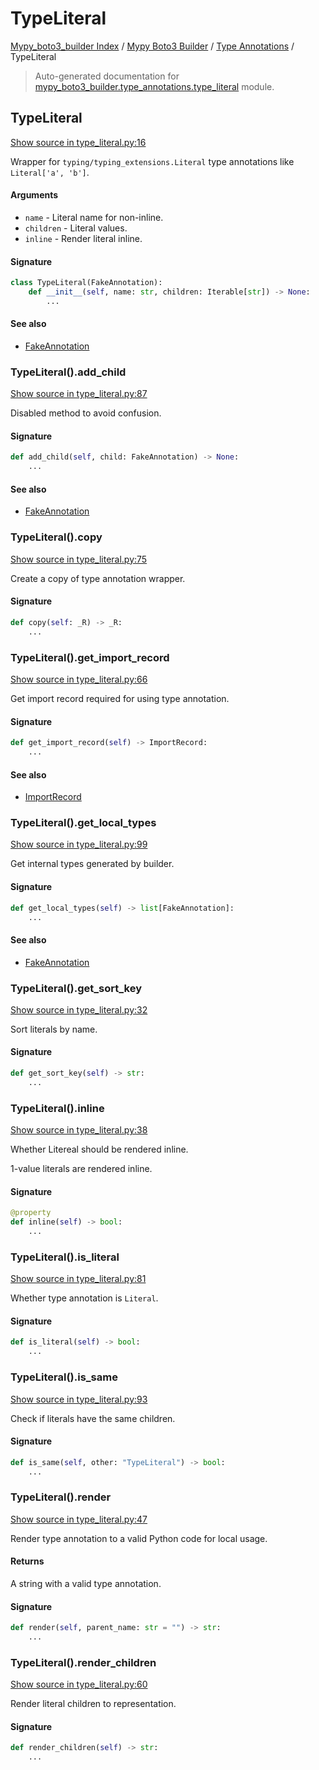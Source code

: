 # TypeLiteral

[Mypy_boto3_builder Index](../../README.md#mypy_boto3_builder-index) /
[Mypy Boto3 Builder](../index.md#mypy-boto3-builder) /
[Type Annotations](./index.md#type-annotations) /
TypeLiteral

> Auto-generated documentation for [mypy_boto3_builder.type_annotations.type_literal](https://github.com/youtype/mypy_boto3_builder/blob/main/mypy_boto3_builder/type_annotations/type_literal.py) module.

## TypeLiteral

[Show source in type_literal.py:16](https://github.com/youtype/mypy_boto3_builder/blob/main/mypy_boto3_builder/type_annotations/type_literal.py#L16)

Wrapper for `typing/typing_extensions.Literal` type annotations like `Literal['a', 'b']`.

#### Arguments

- `name` - Literal name for non-inline.
- `children` - Literal values.
- `inline` - Render literal inline.

#### Signature

```python
class TypeLiteral(FakeAnnotation):
    def __init__(self, name: str, children: Iterable[str]) -> None:
        ...
```

#### See also

- [FakeAnnotation](./fake_annotation.md#fakeannotation)

### TypeLiteral().add_child

[Show source in type_literal.py:87](https://github.com/youtype/mypy_boto3_builder/blob/main/mypy_boto3_builder/type_annotations/type_literal.py#L87)

Disabled method to avoid confusion.

#### Signature

```python
def add_child(self, child: FakeAnnotation) -> None:
    ...
```

#### See also

- [FakeAnnotation](./fake_annotation.md#fakeannotation)

### TypeLiteral().copy

[Show source in type_literal.py:75](https://github.com/youtype/mypy_boto3_builder/blob/main/mypy_boto3_builder/type_annotations/type_literal.py#L75)

Create a copy of type annotation wrapper.

#### Signature

```python
def copy(self: _R) -> _R:
    ...
```

### TypeLiteral().get_import_record

[Show source in type_literal.py:66](https://github.com/youtype/mypy_boto3_builder/blob/main/mypy_boto3_builder/type_annotations/type_literal.py#L66)

Get import record required for using type annotation.

#### Signature

```python
def get_import_record(self) -> ImportRecord:
    ...
```

#### See also

- [ImportRecord](../import_helpers/import_record.md#importrecord)

### TypeLiteral().get_local_types

[Show source in type_literal.py:99](https://github.com/youtype/mypy_boto3_builder/blob/main/mypy_boto3_builder/type_annotations/type_literal.py#L99)

Get internal types generated by builder.

#### Signature

```python
def get_local_types(self) -> list[FakeAnnotation]:
    ...
```

#### See also

- [FakeAnnotation](./fake_annotation.md#fakeannotation)

### TypeLiteral().get_sort_key

[Show source in type_literal.py:32](https://github.com/youtype/mypy_boto3_builder/blob/main/mypy_boto3_builder/type_annotations/type_literal.py#L32)

Sort literals by name.

#### Signature

```python
def get_sort_key(self) -> str:
    ...
```

### TypeLiteral().inline

[Show source in type_literal.py:38](https://github.com/youtype/mypy_boto3_builder/blob/main/mypy_boto3_builder/type_annotations/type_literal.py#L38)

Whether Litereal should be rendered inline.

1-value literals are rendered inline.

#### Signature

```python
@property
def inline(self) -> bool:
    ...
```

### TypeLiteral().is_literal

[Show source in type_literal.py:81](https://github.com/youtype/mypy_boto3_builder/blob/main/mypy_boto3_builder/type_annotations/type_literal.py#L81)

Whether type annotation is `Literal`.

#### Signature

```python
def is_literal(self) -> bool:
    ...
```

### TypeLiteral().is_same

[Show source in type_literal.py:93](https://github.com/youtype/mypy_boto3_builder/blob/main/mypy_boto3_builder/type_annotations/type_literal.py#L93)

Check if literals have the same children.

#### Signature

```python
def is_same(self, other: "TypeLiteral") -> bool:
    ...
```

### TypeLiteral().render

[Show source in type_literal.py:47](https://github.com/youtype/mypy_boto3_builder/blob/main/mypy_boto3_builder/type_annotations/type_literal.py#L47)

Render type annotation to a valid Python code for local usage.

#### Returns

A string with a valid type annotation.

#### Signature

```python
def render(self, parent_name: str = "") -> str:
    ...
```

### TypeLiteral().render_children

[Show source in type_literal.py:60](https://github.com/youtype/mypy_boto3_builder/blob/main/mypy_boto3_builder/type_annotations/type_literal.py#L60)

Render literal children to representation.

#### Signature

```python
def render_children(self) -> str:
    ...
```
